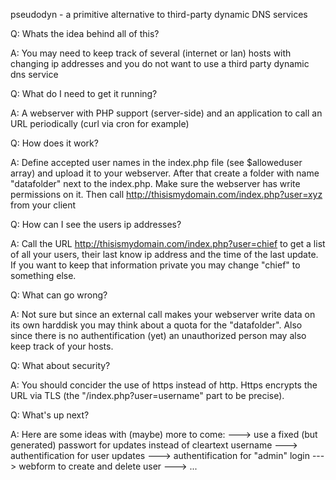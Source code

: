 pseudodyn -  a primitive alternative to third-party dynamic DNS services

Q: Whats the idea behind all of this?

A: You may need to keep track of several (internet or lan) hosts with changing ip addresses and you do not want to use a third party dynamic dns service


Q: What do I need to get it running?

A: A webserver with PHP support (server-side) and an application to call an URL periodically (curl via cron for example)


Q: How does it work?

A: Define accepted user names in the index.php file (see $alloweduser array) and upload it to your webserver. After that create a folder with name "datafolder" next to the index.php. Make sure the webserver has write permissions on it. Then call http://thisismydomain.com/index.php?user=xyz from your client


Q: How can I see the users ip addresses?

A: Call the URL http://thisismydomain.com/index.php?user=chief to get a list of all your users, their last know ip address and the time of the last update. If you want to keep that information private you may change "chief" to something else.


Q: What can go wrong?

A: Not sure but since an external call makes your webserver write data on its own harddisk you may think about a quota for the "datafolder". Also since there is no authentification (yet) an unauthorized person may also keep track of your hosts.


Q: What about security?

A: You should concider the use of https instead of http. Https encrypts the URL via TLS (the "/index.php?user=username" part to be precise).


Q: What's up next?

A: Here are some ideas with (maybe) more to come:
---> use a fixed (but generated) passwort for updates instead of cleartext username
---> authentification for user updates
---> authentification for "admin" login
---> webform to create and delete user
---> ...
